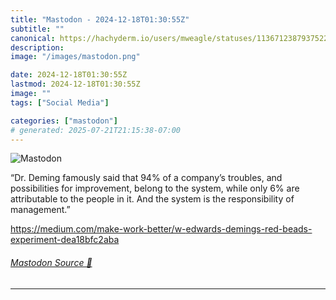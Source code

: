 ```yaml
---
title: "Mastodon - 2024-12-18T01:30:55Z"
subtitle: ""
canonical: https://hachyderm.io/users/mweagle/statuses/113671238793752276
description:
image: "/images/mastodon.png"

date: 2024-12-18T01:30:55Z
lastmod: 2024-12-18T01:30:55Z
image: ""
tags: ["Social Media"]

categories: ["mastodon"]
# generated: 2025-07-21T21:15:38-07:00
---
```

![Mastodon](/images/mastodon.png)

<p>“Dr. Deming famously said that 94% of a company’s troubles, and possibilities for improvement, belong to the system, while only 6% are attributable to the people in it. And the system is the responsibility of management.”</p><p><a href="https://medium.com/make-work-better/w-edwards-demings-red-beads-experiment-dea18bfc2aba" target="_blank" rel="nofollow noopener noreferrer" translate="no"><span class="invisible">https://</span><span class="ellipsis">medium.com/make-work-better/w-</span><span class="invisible">edwards-demings-red-beads-experiment-dea18bfc2aba</span></a></p>


###### [Mastodon Source 🐘](https://hachyderm.io/@mweagle/113671238793752276)

___
